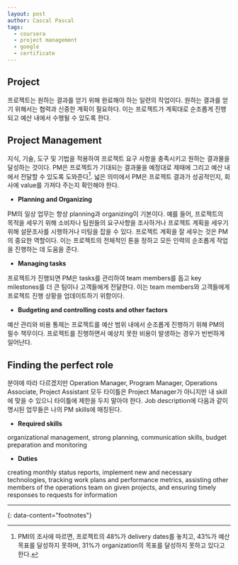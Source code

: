 ```yaml
---
layout: post
author: Cascal Pascal
tags:
  - coursera
  - project management
  - google
  - certificate
---
```


## Project

프로젝트는 원하는 결과를 얻기 위해 완료해야 하는 일련의 작업이다. 
원하는 결과를 얻기 위해서는 협력과 신중한 계획이 필요하다. 
이는 프로젝트가 계획대로 순조롭게 진행되고 예산 내에서 수행될 수 있도록 한다.

## Project Management

지식, 기술, 도구 및 기법을 적용하여 프로젝트 요구 사항을 충족시키고 원하는 결과물을 달성하는 것이다. 
PM은 프로젝트가 기대되는 결과물을 예정대로 제때에 그리고 예산 내에서 전달할 수 있도록 도와준다[^1]. 
넓은 의미에서 PM은 프로젝트 결과가 성공적인지, 회사에 value를 가져다 주는지 확인해야 한다.

- **Planning and Organizing**

PM의 일상 업무는 항상 planning과 organizing이 기본이다. 
예를 들어, 프로젝트의 목적을 세우기 위해 소비자나 팀원들의 요구사항을 조사하거나 프로젝트 계획을 세우기 위해 설문조사를 시행하거나 미팅을 잡을 수 있다. 
프로젝트 계획을 잘 세우는 것은 PM의 중요한 역할이다. 
이는 프로젝트의 전체적인 톤을 정하고 모든 인력의 순조롭게 작업을 진행하는 데 도움을 준다.

- **Managing tasks**

프로젝트가 진행되면 PM은 tasks를 관리하여 team members를 돕고 key milestones를 더 큰 팀이나 고객들에게 전달한다. 
이는 team members와 고객들에게 프로젝트 진행 상황을 업데이트하기 위함이다.

- **Budgeting and controlling costs and other factors**

예산 관리와 비용 통제는 프로젝트를 예산 범위 내에서 순조롭게 진행하기 위해 PM의 필수 책무이다. 
프로젝트를 진행하면서 예상치 못한 비용이 발생하는 경우가 빈번하게 일어난다.

## Finding the perfect role

분야에 따라 다르겠지만 Operation Manager, Program Manager, Operations Associate, Project Assistant 모두 타이틀은 Project Manager가 아니지만 내 skill에 맞을 수 있으니 타이틀에 제한을 두지 말아야 한다. 
Job description에 다음과 같이 명시된 업무들은 나의 PM skills에 매칭된다.

- **Required skills**

organizational management, strong planning, communication skills, budget preparation and monitoring

- **Duties**

creating monthly status reports, implement new and necessary technologies, tracking work plans and performance metrics, assisting other members of the operations team on given projects, and ensuring timely responses to requests for information

---

{: data-content="footnotes"}

[^1]: PMI의 조사에 따르면, 프로젝트의 48%가 delivery dates를 놓치고, 43%가 예산 목표를 달성하지 못하며, 31%가 organization의 목표를 달성하지 못하고 있다고 한다.
